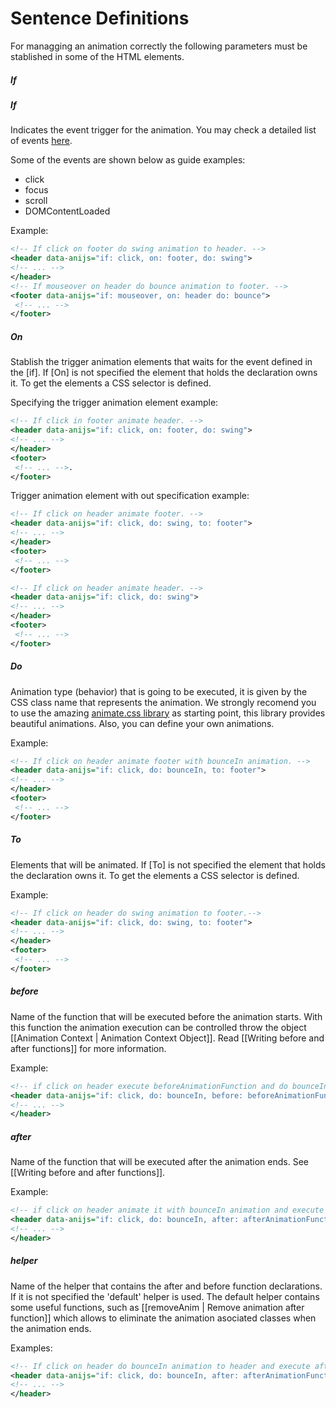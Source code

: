 Sentence Definitions
==========================

For managging an animation correctly the following parameters must be stablished in some of the HTML elements.

##### If
##### If
Indicates the event trigger for the animation. You may check a detailed list of events [here](https://developer.mozilla.org/en-US/docs/Web/Reference/Events).

Some of the events are shown below as guide examples:

- click
- focus
- scroll
- DOMContentLoaded

Example:

```xml
<!-- If click on footer do swing animation to header. -->
<header data-anijs="if: click, on: footer, do: swing">
<!-- ... -->
</header>
<!-- If mouseover on header do bounce animation to footer. -->
<footer data-anijs="if: mouseover, on: header do: bounce">
 <!-- ... -->
</footer>
```

##### On
Stablish the trigger animation elements that waits for the event defined in the [if]. If [On] is not specified the element that holds the declaration owns it. To get the elements a CSS selector is defined. 

Specifying the trigger animation element example:

```xml
<!-- If click in footer animate header. -->
<header data-anijs="if: click, on: footer, do: swing">
<!-- ... -->
</header>
<footer>
 <!-- ... -->.
</footer>
```

Trigger animation element with out specification example:

```xml
<!-- If click on header animate footer. -->
<header data-anijs="if: click, do: swing, to: footer">
<!-- ... -->
</header>
<footer>
 <!-- ... -->
</footer>
```

```xml
<!-- If click on header animate header. -->
<header data-anijs="if: click, do: swing">
<!-- ... -->
</header>
<footer>
 <!-- ... -->
</footer>
```

##### Do
Animation type (behavior) that is going to be executed, it is given by the CSS class name that represents the animation. We strongly recomend you to use the amazing [animate.css library](http://daneden.github.io/animate.css/) as starting point, this library provides beautiful animations. Also, you can define your own animations.  

Example:
```xml
<!-- If click on header animate footer with bounceIn animation. -->
<header data-anijs="if: click, do: bounceIn, to: footer">
<!-- ... -->
</header>
<footer>
 <!-- ... -->
</footer>
```

##### To
Elements that will be animated.  If [To] is not specified the element that holds the declaration owns it. To get the elements a CSS selector is defined. 

Example:
```xml
<!-- If click on header do swing animation to footer.-->
<header data-anijs="if: click, do: swing, to: footer">
<!-- ... -->
</header>
<footer>
 <!-- ... -->
</footer>
```

##### before
Name of the function that will be executed before the animation starts. With this function the animation execution can be controlled throw the object [[Animation Context | Animation Context Object]]. Read [[Writing before and after functions]] for more information.

Example:
```xml
<!-- if click on header execute beforeAnimationFunction and do bounceIn animation-->
<header data-anijs="if: click, do: bounceIn, before: beforeAnimationFunctionName">
<!-- ... -->
</header>
```

##### after
Name of the function that will be executed after the animation ends. See [[Writing before and after functions]].

Example:
```xml
<!-- if click on header animate it with bounceIn animation and execute afterAnimationFunction -->
<header data-anijs="if: click, do: bounceIn, after: afterAnimationFunctionName">
<!-- ... -->
</header>
```

##### helper
Name of the helper that contains the after and before function declarations. If it is not specified the 'default' helper is used. The default helper  contains some useful functions, such as [[removeAnim | Remove animation after function]] which allows to eliminate the animation asociated classes when the animation ends.

Examples:
```xml
<!-- If click on header do bounceIn animation to header and execute afterAnimationFunction -->
<header data-anijs="if: click, do: bounceIn, after: afterAnimationFunctionName, helper: animationHelperInstanceName">
<!-- ... -->
</header>
```
